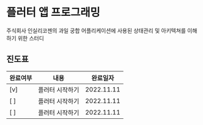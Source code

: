 # 플러터 앱 프로그래밍

주식회사 인실리코젠의 과일 궁합 어플리케이션에 사용된 상태관리 및 아키텍쳐를 이해하기 위한 스터디

## 진도표

|완료여부|내용|완료일자|
|------|---|---|
| [v] |플러터 시작하기|2022.11.11|
| [ ] |플러터 시작하기|2022.11.11|
| [ ] |플러터 시작하기|2022.11.11|
